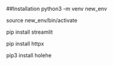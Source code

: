 ##Installation
python3 -m venv new_env 

source new_env/bin/activate 

 

pip install streamlit 

pip install httpx 

pip3 install holehe 

